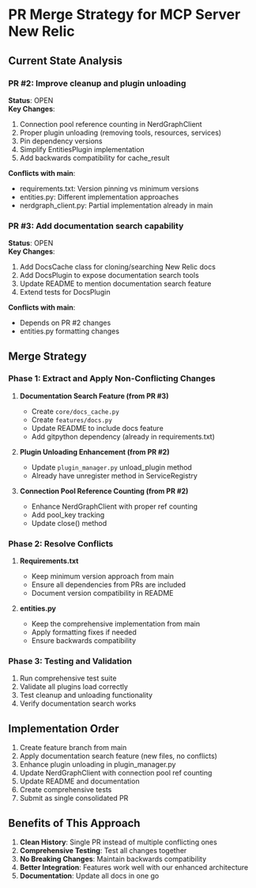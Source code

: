 # PR Merge Strategy for MCP Server New Relic

## Current State Analysis

### PR #2: Improve cleanup and plugin unloading
**Status**: OPEN  
**Key Changes**:
1. Connection pool reference counting in NerdGraphClient
2. Proper plugin unloading (removing tools, resources, services)
3. Pin dependency versions
4. Simplify EntitiesPlugin implementation
5. Add backwards compatibility for cache_result

**Conflicts with main**:
- requirements.txt: Version pinning vs minimum versions
- entities.py: Different implementation approaches
- nerdgraph_client.py: Partial implementation already in main

### PR #3: Add documentation search capability  
**Status**: OPEN  
**Key Changes**:
1. Add DocsCache class for cloning/searching New Relic docs
2. Add DocsPlugin to expose documentation search tools
3. Update README to mention documentation search feature
4. Extend tests for DocsPlugin

**Conflicts with main**:
- Depends on PR #2 changes
- entities.py formatting changes

## Merge Strategy

### Phase 1: Extract and Apply Non-Conflicting Changes

1. **Documentation Search Feature (from PR #3)**
   - Create `core/docs_cache.py` 
   - Create `features/docs.py`
   - Update README to include docs feature
   - Add gitpython dependency (already in requirements.txt)

2. **Plugin Unloading Enhancement (from PR #2)**
   - Update `plugin_manager.py` unload_plugin method
   - Already have unregister method in ServiceRegistry

3. **Connection Pool Reference Counting (from PR #2)**
   - Enhance NerdGraphClient with proper ref counting
   - Add pool_key tracking
   - Update close() method

### Phase 2: Resolve Conflicts

1. **Requirements.txt**
   - Keep minimum version approach from main
   - Ensure all dependencies from PRs are included
   - Document version compatibility in README

2. **entities.py**
   - Keep the comprehensive implementation from main
   - Apply formatting fixes if needed
   - Ensure backwards compatibility

### Phase 3: Testing and Validation

1. Run comprehensive test suite
2. Validate all plugins load correctly
3. Test cleanup and unloading functionality
4. Verify documentation search works

## Implementation Order

1. Create feature branch from main
2. Apply documentation search feature (new files, no conflicts)
3. Enhance plugin unloading in plugin_manager.py
4. Update NerdGraphClient with connection pool ref counting
5. Update README and documentation
6. Create comprehensive tests
7. Submit as single consolidated PR

## Benefits of This Approach

1. **Clean History**: Single PR instead of multiple conflicting ones
2. **Comprehensive Testing**: Test all changes together
3. **No Breaking Changes**: Maintain backwards compatibility
4. **Better Integration**: Features work well with our enhanced architecture
5. **Documentation**: Update all docs in one go